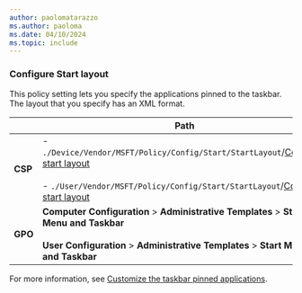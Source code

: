 ```yaml
---
author: paolomatarazzo
ms.author: paoloma
ms.date: 04/10/2024
ms.topic: include
---
```


### Configure Start layout

<!--Applied at logon only.-->

This policy setting lets you specify the applications pinned to the taskbar. The layout that you specify has an XML format.

|  | Path |
|--|--|
| **CSP** | - `./Device/Vendor/MSFT/Policy/Config/Start/StartLayout`/[Configure start layout](/windows/client-management/mdm/policy-csp-start#startlayout)<br><br>- `./User/Vendor/MSFT/Policy/Config/Start/StartLayout`/[Configure start layout](/windows/client-management/mdm/policy-csp-start#startlayout) |
| **GPO** | **Computer Configuration** > **Administrative Templates** > **Start Menu and Taskbar**<br><br> **User Configuration** > **Administrative Templates** > **Start Menu and Taskbar** |

For more information, see [Customize the taskbar pinned applications](../pinned-apps.md).
